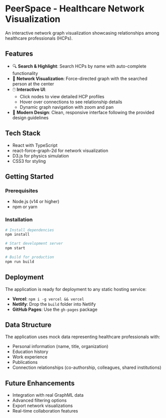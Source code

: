 # PeerSpace - Healthcare Network Visualization

An interactive network graph visualization showcasing relationships among healthcare professionals (HCPs).

## Features

- 🔍 **Search & Highlight**: Search HCPs by name with auto-complete functionality
- 🧠 **Network Visualization**: Force-directed graph with the searched person at the center
- 🖱️ **Interactive UI**: 
  - Click nodes to view detailed HCP profiles
  - Hover over connections to see relationship details
  - Dynamic graph navigation with zoom and pan
- 🎨 **Modern Design**: Clean, responsive interface following the provided design guidelines

## Tech Stack

- React with TypeScript
- react-force-graph-2d for network visualization
- D3.js for physics simulation
- CSS3 for styling

## Getting Started

### Prerequisites

- Node.js (v14 or higher)
- npm or yarn

### Installation

```bash
# Install dependencies
npm install

# Start development server
npm start

# Build for production
npm run build
```

## Deployment

The application is ready for deployment to any static hosting service:

- **Vercel**: `npm i -g vercel && vercel`
- **Netlify**: Drop the `build` folder into Netlify
- **GitHub Pages**: Use the `gh-pages` package

## Data Structure

The application uses mock data representing healthcare professionals with:
- Personal information (name, title, organization)
- Education history
- Work experience
- Publications
- Connection relationships (co-authorship, colleagues, shared institutions)

## Future Enhancements

- Integration with real GraphML data
- Advanced filtering options
- Export network visualizations
- Real-time collaboration features